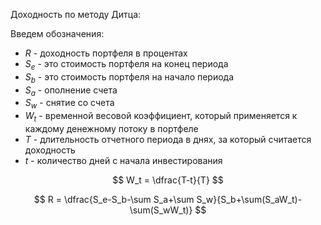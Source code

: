 Доходность по методу Дитца:

Введем обозначения:
- $R$ - доходность портфеля в процентах 
- $S_e$ - это стоимость портфеля на конец периода 
- $S_b$ - это стоимость портфеля на начало периода
- $S_a$ - ополнение счета
- $S_w$ - снятие со счета
- $W_t$ - временной весовой коэффициент, который применяется к каждому денежному потоку в портфеле
- $T$ - длительность отчетного периода в днях, за который считается доходность
- $t$ - количество дней с начала инвестирования

$$
W_t = \dfrac{T-t}{T}
$$

$$
R = \dfrac{S_e-S_b-\sum S_a+\sum S_w}{S_b+\sum(S_aW_t)-\sum(S_wW_t)}
$$